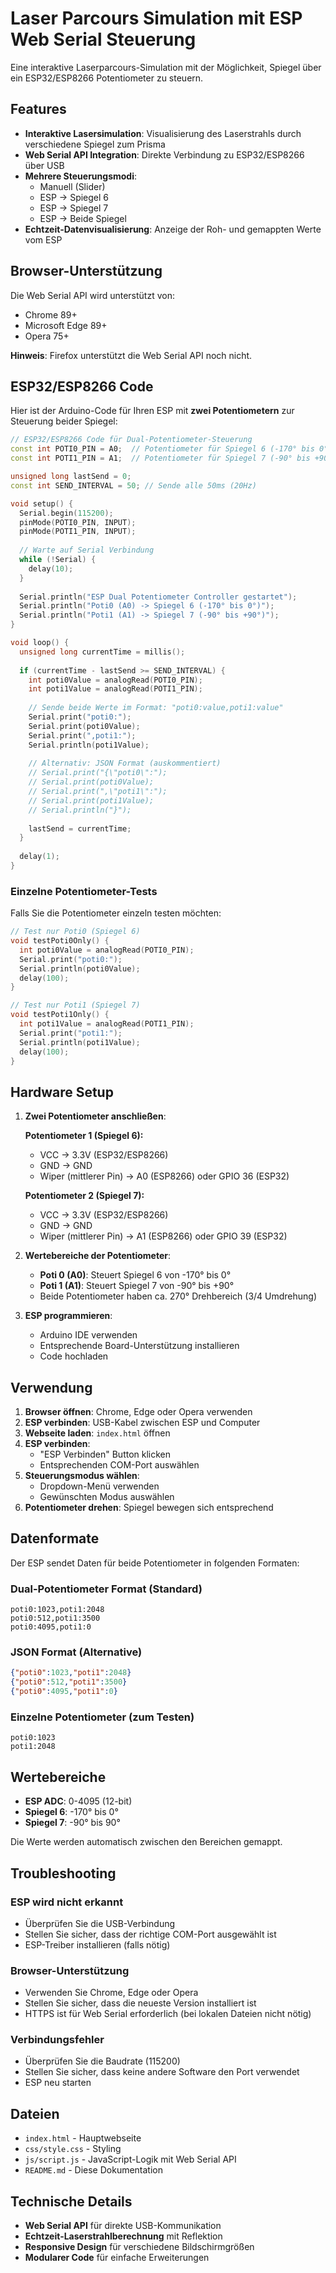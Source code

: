 # Laser Parcours Simulation mit ESP Web Serial Steuerung

Eine interaktive Laserparcours-Simulation mit der Möglichkeit, Spiegel über ein ESP32/ESP8266 Potentiometer zu steuern.

## Features

- **Interaktive Lasersimulation**: Visualisierung des Laserstrahls durch verschiedene Spiegel zum Prisma
- **Web Serial API Integration**: Direkte Verbindung zu ESP32/ESP8266 über USB
- **Mehrere Steuerungsmodi**:
  - Manuell (Slider)
  - ESP → Spiegel 6
  - ESP → Spiegel 7  
  - ESP → Beide Spiegel
- **Echtzeit-Datenvisualisierung**: Anzeige der Roh- und gemappten Werte vom ESP

## Browser-Unterstützung

Die Web Serial API wird unterstützt von:
- Chrome 89+
- Microsoft Edge 89+
- Opera 75+

**Hinweis**: Firefox unterstützt die Web Serial API noch nicht.

## ESP32/ESP8266 Code

Hier ist der Arduino-Code für Ihren ESP mit **zwei Potentiometern** zur Steuerung beider Spiegel:

```cpp
// ESP32/ESP8266 Code für Dual-Potentiometer-Steuerung
const int POTI0_PIN = A0;  // Potentiometer für Spiegel 6 (-170° bis 0°)
const int POTI1_PIN = A1;  // Potentiometer für Spiegel 7 (-90° bis +90°)

unsigned long lastSend = 0;
const int SEND_INTERVAL = 50; // Sende alle 50ms (20Hz)

void setup() {
  Serial.begin(115200);
  pinMode(POTI0_PIN, INPUT);
  pinMode(POTI1_PIN, INPUT);
  
  // Warte auf Serial Verbindung
  while (!Serial) {
    delay(10);
  }
  
  Serial.println("ESP Dual Potentiometer Controller gestartet");
  Serial.println("Poti0 (A0) -> Spiegel 6 (-170° bis 0°)");
  Serial.println("Poti1 (A1) -> Spiegel 7 (-90° bis +90°)");
}

void loop() {
  unsigned long currentTime = millis();
  
  if (currentTime - lastSend >= SEND_INTERVAL) {
    int poti0Value = analogRead(POTI0_PIN);
    int poti1Value = analogRead(POTI1_PIN);
    
    // Sende beide Werte im Format: "poti0:value,poti1:value"
    Serial.print("poti0:");
    Serial.print(poti0Value);
    Serial.print(",poti1:");
    Serial.println(poti1Value);
    
    // Alternativ: JSON Format (auskommentiert)
    // Serial.print("{\"poti0\":");
    // Serial.print(poti0Value);
    // Serial.print(",\"poti1\":");
    // Serial.print(poti1Value);
    // Serial.println("}");
    
    lastSend = currentTime;
  }
  
  delay(1);
}
```

### Einzelne Potentiometer-Tests

Falls Sie die Potentiometer einzeln testen möchten:

```cpp
// Test nur Poti0 (Spiegel 6)
void testPoti0Only() {
  int poti0Value = analogRead(POTI0_PIN);
  Serial.print("poti0:");
  Serial.println(poti0Value);
  delay(100);
}

// Test nur Poti1 (Spiegel 7)  
void testPoti1Only() {
  int poti1Value = analogRead(POTI1_PIN);
  Serial.print("poti1:");
  Serial.println(poti1Value);
  delay(100);
}
```

## Hardware Setup

1. **Zwei Potentiometer anschließen**:
   
   **Potentiometer 1 (Spiegel 6):**
   - VCC → 3.3V (ESP32/ESP8266)
   - GND → GND
   - Wiper (mittlerer Pin) → A0 (ESP8266) oder GPIO 36 (ESP32)
   
   **Potentiometer 2 (Spiegel 7):**
   - VCC → 3.3V (ESP32/ESP8266)
   - GND → GND
   - Wiper (mittlerer Pin) → A1 (ESP8266) oder GPIO 39 (ESP32)

2. **Wertebereiche der Potentiometer**:
   - **Poti 0 (A0)**: Steuert Spiegel 6 von -170° bis 0°
   - **Poti 1 (A1)**: Steuert Spiegel 7 von -90° bis +90°
   - Beide Potentiometer haben ca. 270° Drehbereich (3/4 Umdrehung)

3. **ESP programmieren**:
   - Arduino IDE verwenden
   - Entsprechende Board-Unterstützung installieren
   - Code hochladen

## Verwendung

1. **Browser öffnen**: Chrome, Edge oder Opera verwenden
2. **ESP verbinden**: USB-Kabel zwischen ESP und Computer
3. **Webseite laden**: `index.html` öffnen
4. **ESP verbinden**: 
   - "ESP Verbinden" Button klicken
   - Entsprechenden COM-Port auswählen
5. **Steuerungsmodus wählen**:
   - Dropdown-Menü verwenden
   - Gewünschten Modus auswählen
6. **Potentiometer drehen**: Spiegel bewegen sich entsprechend

## Datenformate

Der ESP sendet Daten für beide Potentiometer in folgenden Formaten:

### Dual-Potentiometer Format (Standard)
```
poti0:1023,poti1:2048
poti0:512,poti1:3500
poti0:4095,poti1:0
```

### JSON Format (Alternative)
```json
{"poti0":1023,"poti1":2048}
{"poti0":512,"poti1":3500}
{"poti0":4095,"poti1":0}
```

### Einzelne Potentiometer (zum Testen)
```
poti0:1023
poti1:2048
```

## Wertebereiche

- **ESP ADC**: 0-4095 (12-bit)
- **Spiegel 6**: -170° bis 0°
- **Spiegel 7**: -90° bis 90°

Die Werte werden automatisch zwischen den Bereichen gemappt.

## Troubleshooting

### ESP wird nicht erkannt
- Überprüfen Sie die USB-Verbindung
- Stellen Sie sicher, dass der richtige COM-Port ausgewählt ist
- ESP-Treiber installieren (falls nötig)

### Browser-Unterstützung
- Verwenden Sie Chrome, Edge oder Opera
- Stellen Sie sicher, dass die neueste Version installiert ist
- HTTPS ist für Web Serial erforderlich (bei lokalen Dateien nicht nötig)

### Verbindungsfehler
- Überprüfen Sie die Baudrate (115200)
- Stellen Sie sicher, dass keine andere Software den Port verwendet
- ESP neu starten

## Dateien

- `index.html` - Hauptwebseite
- `css/style.css` - Styling
- `js/script.js` - JavaScript-Logik mit Web Serial API
- `README.md` - Diese Dokumentation

## Technische Details

- **Web Serial API** für direkte USB-Kommunikation
- **Echtzeit-Laserstrahlberechnung** mit Reflektion
- **Responsive Design** für verschiedene Bildschirmgrößen
- **Modularer Code** für einfache Erweiterungen
